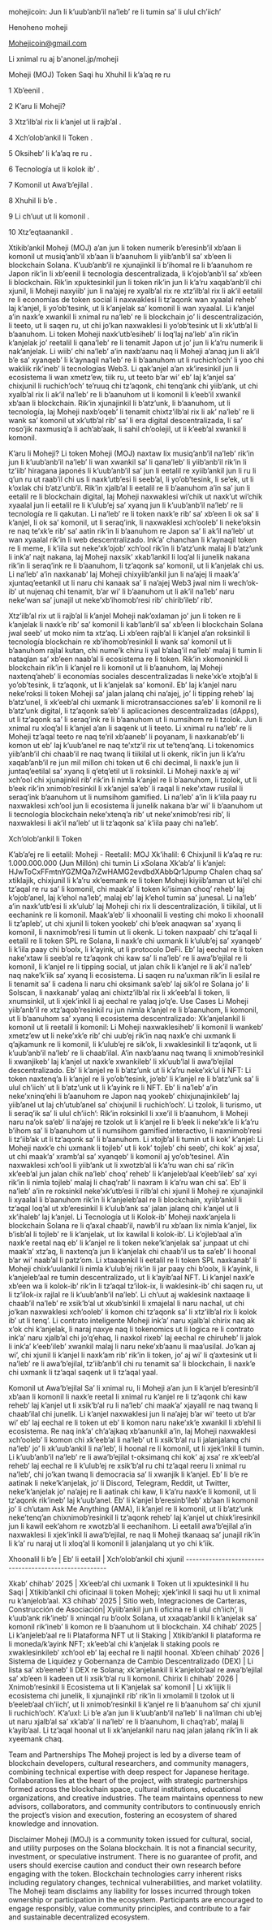 mohejicoin: Jun li k’uub’anb’il na’leb’ re li tumin sa’ li ulul ch’iich’

Henoheno moheji

Mohejicoin@gmail.com

Li xnimal ru aj b'anonel.jp/moheji

Moheji (MOJ) Token Saqi hu Xhuhil li k’a’aq re ru

1 Xb’eenil .

2 Kʼaru li Moheji?

3 Xtz’ilb’al rix li k’anjel ut li rajb’al .

4 Xch’olob’ankil li Token .

5 Oksiheb’ li k’a’aq re ru .

6 Tecnología ut li kolok ibʼ .

7 Komonil ut Awa’b’ejilal .

8 Xhuhil li b’e .

9 Li ch’uut ut li komonil .

10 Xtz’eqtaanankil .

Xtikib’ankil Moheji (MOJ) a’an jun li token numerik b’eresinb’il xb’aan li komonil ut musiq’anb’il xb’aan li b’aanuhom li yiib’anb’il sa’ xb’een li blockchain Solana. K’uub’anb’il re xjunajinkil li b’ihomal re li b’aanuhom re Japon rik’in li xb’eenil li tecnología descentralizada, li k’ojob’anb’il sa’ xb’een li blockchain. Rik’in xpuktesinkil jun li token rik’in jun li k’a’ru xaqab’anb’il chi xjunil, li Moheji naxyiib’ jun li na’ajej re xyalb’al rix re xtz’ilb’al rix li ak’il eetalil re li economías de token social li naxwaklesi li tz’aqonk wan xyaalal reheb’ laj k’anjel, li yo’ob’tesink, ut li k’anjelak sa’ komonil li wan xyaalal. Li k’anjel a’in naxk’e xwankil li xnimal ru na’leb’ re li blockchain jo’ li descentralización, li teeto, ut li saqen ru, ut chi jo’kan naxwaklesi li yo’ob’tesink ut li xk’utb’al li b’aanuhom. Li token Moheji naxk’utb’esiheb’ li loq’laj na’leb’ a’in rik’in k’anjelak jo’ reetalil li qana’leb’ re li tenamit Japon ut jo’ jun li k’a’ru numerik li nak’anjelak. Li wiib’ chi na’leb’ a’in naxb’aanu naq li Moheji a’anaq jun li ak’il b’e sa’ xyanqeb’ li k’aynaqil na’leb’ re li b’aanuhom ut li ruchich’och’ li yoo chi wakliik rik’ineb’ li tecnologías Web3. Li qak’anjel a’an xk’iresinkil jun li ecosistema li wan xmetz’ew, tiik ru, ut teeto b’ar wi’ eb’ laj k’anjel sa’ chixjunil li ruchich’och’ te’ruuq chi tz’aqonk, chi tenq’ank chi yiib’ank, ut chi xyalb’al rix li ak’il na’leb’ re li b’aanuhom ut li komonil li k’eeb’il xwankil xb’aan li blockchain. Rik’in xjunajinkil li b’atz’unk, li b’aanuhom, ut li tecnología, laj Moheji naxb’oqeb’ li tenamit chixtz’ilb’al rix li ak’ na’leb’ re li wank sa’ komonil ut xk’utb’al rib’ sa’ li era digital descentralizada, li sa’ roso’jik naxmusiq’a li ach’ab’aak, li sahil ch’oolejil, ut li k’eeb’al xwankil li komonil.

Kʼaru li Moheji? Li token Moheji (MOJ) naxtaw lix musiq’anb’il na’leb’ rik’in jun li k’uub’anb’il na’leb’ li wan xwankil sa’ li qana’leb’ li yiib’anb’il rik’in li tz’iib’ hiragana japonés li k’uub’anb’il sa’ jun li eetalil re xyiib’ankil jun li ru li q’un ru ut raab’il chi us li naxk’utb’esi li seeb’al, li yo’ob’tesink, li se’ek, ut li k’oxlak chi b’atz’unb’il. Rik’in xjalb’al li eetalil re li b’aanuhom a’in sa’ jun li eetalil re li blockchain digital, laj Moheji naxwaklesi wi’chik ut naxk’ut wi’chik xyaalal jun li eetalil re li k’ulub’ej sa’ xyanq jun li k’uub’anb’il na’leb’ re li tecnología re li qakutan. Li na’leb’ re li token naxk’e rib’ sa’ xb’een li ok sa’ li k’anjel, li ok sa’ komonil, ut li seraq’ink, li naxwaklesi xch’ooleb’ li neke’oksin re naq te’xk’e rib’ sa’ aatin rik’in li b’aanuhom re Japon sa’ li ak’il na’leb’ ut wan xyaalal rik’in li web descentralizado. Ink’a’ chanchan li k’aynaqil token re li meme, li k’iila sut neke’xk’ojob’ xch’ool rik’in li b’atz’unk malaj li b’atz’unk li ink’a’ najt nakana, laj Moheji naxsik’ xkab’lankil li loq’al li junelik nakana rik’in li seraq’ink re li b’aanuhom, li tz’aqonk sa’ komonil, ut li k’anjelak chi us. Li na’leb’ a’in naxkanab’ laj Moheji chixyiib’ankil jun li na’ajej li maak’a’ xjuntaq’eetankil ut li naru chi kanaak sa’ li na’ajej Web3 jwal nim li wech’ok-ib’ ut nujenaq chi tenamit, b’ar wi’ li b’aanuhom ut li ak’il na’leb’ naru neke’wan sa’ junajil ut neke’xb’ihomob’resi rib’ chirib’ileb’ rib’.

Xtz’ilb’al rix ut li rajb’al li k’anjel Moheji nak’oxlaman jo’ jun li token re li k’anjelak li naxk’e rib’ sa’ komonil li kab’lanb’il sa’ xb’een li blockchain Solana jwal seeb’ ut moko nim ta xtz’aq. Li xb’een rajb’al li k’anjel a’an roksinkil li tecnología blockchain re xb’ihomob’resinkil li wank sa’ komonil ut li b’aanuhom rajlal kutan, chi nume’k chiru li yal b’alaq’il na’leb’ malaj li tumin li nataqlan sa’ xb’een naab’al li ecosistema re li token. Rik’in xkomoninkil li blockchain rik’in li k’anjel re li komonil ut li b’aanuhom, laj Moheji naxtenq’aheb’ li economías sociales descentralizadas li neke’xk’e xtojb’al li yo’ob’tesink, li tz’aqonk, ut li k’anjelak sa’ komonil. Eb’ laj k’anjel naru neke’roksi li token Moheji sa’ jalan jalanq chi na’ajej, jo’ li tipping reheb’ laj b’atz’unel, li xk’eeb’al chi uxmank li microtransacciones sa’eb’ li komonil re li b’atz’unk digital, li tz’aqonk sa’eb’ li aplicaciones descentralizadas (dApps), ut li tz’aqonk sa’ li seraq’ink re li b’aanuhom ut li numsihom re li tzolok. Jun li xnimal ru xloq’al li k’anjel a’an li saqenk ut li teeto. Li xnimal ru na’leb’ re li Moheji tz’aqal teeto re naq te’ril xb’aaneb’ li poyanam, li naxkanab’eb’ li komon ut eb’ laj k’uub’anel re naq te’xtz’il rix ut te’tenq’anq. Li tokenomics yiib’anb’il chi chaab’il re naq twanq li tiikilal ut li okenk, rik’in jun li k’a’ru xaqab’anb’il re jun mil millon chi token ut 6 chi decimal, li naxk’e jun li juntaq’eetilal sa’ xyanq li q’etq’etil ut li roksinkil. Li Moheji naxk’e aj wi’ xch’ool chi xjunajinkil rib’ rik’in li nimla k’anjel re li b’aanuhom, li tzolok, ut li b’eek rik’in xnimob’resinkil li xk’anjel sa’eb’ li raqal li neke’xtaw rusilal li seraq’ink b’aanuhom ut li numsihom gamified. Li na’leb’ a’in li k’iila paay ru naxwaklesi xch’ool jun li ecosistema li junelik nakana b’ar wi’ li b’aanuhom ut li tecnología blockchain neke’xtenq’a rib’ ut neke’xnimob’resi rib’, li naxwaklesi li ak’il na’leb’ ut li tz’aqonk sa’ k’iila paay chi na’leb’.

Xch’olob’ankil li Token

K’ab’a’ej re li eetalil: Moheji - Reetalil: MOJ
Xk’ihalil: 6
Chixjunil li kʼaʼaq re ru: 1.000.000.000 (Jun Millón) chi tumin
Li xSolana
Xk’ab’a’ li k’anjel: HJwToCxFFmtnYGZMQa7rZwHAMG2evdbdXAbbQr1Jpump Chalen chaq sa’ xtiklajik, chixjunil li k’a’ru xk’eemank re li token Moheji kiyiib’aman ut ki’el chi tz’aqal re ru sa’ li komonil, chi maak’a’ li token ki’isiman choq’ reheb’ laj k’ojob’anel, laj k’ehol na’leb’, malaj eb’ laj k’ehol tumin sa’ junesal. Li na’leb’ a’in naxk’utb’esi li xk’ulub’ laj Moheji chi rix li descentralización, li tiikilal, ut li eechanink re li komonil. Maak’a’eb’ li xhoonalil li vesting chi moko li xhoonalil li tz’apleb’, ut chi xjunil li token yookeb’ chi b’eek anaqwan sa’ xyanq li komonil, li naxnimob’resi li tumin ut li okenk. Li token naxpaab’ chi tz’aqal li eetalil re li token SPL re Solana, li naxk’e chi uxmank li k’ulub’ej sa’ xyanqeb’ li k’iila paay chi b’oolx, li k’ayink, ut li protocolo DeFi. Eb’ laj eechal re li token nake’xtaw li seeb’al re tz’aqonk chi kaw sa’ li na’leb’ re li awa’b’ejilal re li komonil, li k’anjel re li tipping social, ut jalan chik li k’anjel re li ak’il na’leb’ naq nake’k’iik sa’ xyanq li ecosistema. Li saqen ru na’uxman rik’in li esilal re li tenamit sa’ li cadena li naru chi oksimank sa’eb’ laj sik’ol re Solana jo’ li Solscan, li naxkanab’ yalaq ani chixtz’ilb’al rix li xk’eeb’al li token, li xnumsinkil, ut li xjek’inkil li aj eechal re yalaq jo’q’e.
Use Cases Li Moheji yiib’anb’il re xtz’aqob’resinkil ru jun nimla k’anjel re li b’aanuhom, li komonil, ut li b’aanuhom sa’ xyanq li ecosistema descentralizado:
Xk’anjelankil li komonil ut li reetalil li komonil: Li Moheji naxwaklesiheb’ li komonil li wankeb’ xmetz’ew ut li neke’xk’e rib’ chi uub’ej rik’in naq naxk’e chi uxmank li q’ajkamunk re li komonil, li k’ulub’ej re sik’ok, li xwaklesinkil li tz’aqonk, ut li k’uub’anb’il na’leb’ re li chaab’ilal. A’in naxb’aanu naq twanq li xnimob’resinkil li xwanjikeb’ laj k’anjel ut naxk’e xwankileb’ li xk’uub’lal li awa’b’ejilal descentralizado.
Eb’ li k’anjel re li b’atz’unk ut li k’a’ru neke’xk’ul li NFT: Li token naxtenq’a li k’anjel re li yo’ob’tesink, jo’eb’ li k’anjel re li b’atz’unk sa’ li ulul ch’iich’ ut li b’atz’unk ut li k’ayink re li NFT. Eb’ li na’leb’ a’in neke’xninq’ehi li b’aanuhom re Japon naq yookeb’ chixjunajinkileb’ laj yiib’anel ut laj ch’utub’anel sa’ chixjunil li ruchich’och’.
Li tzolok, li turismo, ut li seraq’ik sa’ li ulul ch’iich’: Rik’in roksinkil li xxe’il li b’aanuhom, li Moheji naru na’ok sa’eb’ li na’ajej re tzolok ut li k’anjel re li b’eek li neke’xk’e li k’a’ru b’ihom sa’ li b’aanuhom ut li numsihom gamified interactivo, li naxnimob’resi li tz’iib’ak ut li tz’aqonk sa’ li b’aanuhom.
Li xtojb’al li tumin ut li kok’ k’anjel: Li Moheji naxk’e chi uxmank li tojleb’ ut li kok’ tojleb’ chi seeb’, chi kok’ aj xsa’, ut chi maak’a’ xramb’al sa’ xyanqeb’ li komonil aj yo’ob’tesinel. A’in naxwaklesi xch’ool li yiib’ank ut li xwotzb’al li k’a’ru wan chi sa’ rik’in xk’eeb’al jun jalan chik na’leb’ choq’ reheb’ li k’anjeleb’aal k’eeb’ileb’ sa’ xyi rik’in li nimla tojleb’ malaj li chaq’rab’ li naxram li k’a’ru wan chi sa’. Eb’ li na’leb’ a’in re roksinkil neke’xk’utb’esi li rilb’al chi xjunil li Moheji re xjunajinkil li xyaalal li b’aanuhom rik’in li k’anjeleb’aal re li blockchain, xyiib’ankil li tz’aqal loq’al ut xb’eresinkil li k’ulub’ank sa’ jalan jalanq chi k’anjel ut li xk’ihaleb’ laj k’anjel.
Li Tecnología ut li Kolok-ib’ Moheji naxk’anjela li blockchain Solana re li q’axal chaab’il, nawb’il ru xb’aan lix nimla k’anjel, lix b’isb’al li tojleb’ re li k’anjelak, ut lix kawilal li kolok-ib’. Li k’ojleb’aal a’in naxk’e reetal naq eb’ li k’anjel re li token neke’k’anjelak sa’ junpaat ut chi maak’a’ xtz’aq, li naxtenq’a jun li k’anjelak chi chaab’il us ta sa’eb’ li hoonal b’ar wi’ naab’al li patz’om. Li xtaaqenkil li eetalil re li token SPL naxkanab’ li Moheji chixk’uulankil li nimla k’ulub’ej rik’in li jar paay chi b’oolx, li k’ayink, li k’anjeleb’aal re tumin descentralizado, ut li k’ayib’aal NFT. Li k’anjel naxk’e xb’een wa li kolok-ib’ rik’in li tz’aqal tz’ilok-ix, li waklesink-ib’ chi saqen ru, ut li tz’ilok-ix rajlal re li k’uub’anb’il na’leb’. Li ch’uut aj waklesink naxtaaqe li chaab’il na’leb’ re xsik’b’al ut xkub’sinkil li xmajelal li naru nachal, ut chi jo’kan naxwaklesi xch’ooleb’ li komon chi tz’aqonk sa’ li xtz’ilb’al rix li kolok ib’ ut li tenq’. Li contrato inteligente Moheji ink’a’ naru xjalb’al chirix naq ak x’ok chi k’anjelak, li naraj naxye naq li tokenomics ut li logica re li contrato ink’a’ naru xjalb’al chi jo’q’ehaq, li naxkol rixeb’ laj eechal re chiruheb’ li jalok li ink’a’ k’eeb’ileb’ xwankil malaj li naru neke’xb’aanu li maa’usilal. Jo’kan aj wi’, chi xjunil li k’anjel li naxk’am rib’ rik’in li token, jo’ aj wi’ li q’axtesink ut li na’leb’ re li awa’b’ejilal, tz’iib’anb’il chi ru tenamit sa’ li blockchain, li naxk’e chi uxmank li tz’aqal saqenk ut li tz’aqal yaal.

Komonil ut Awa’b’ejilal Sa’ li xnimal ru, li Moheji a’an jun li k’anjel b’eresinb’il xb’aan li komonil li naxk’e reetal li xnimal ru k’anjel re li tz’aqonk chi kaw reheb’ laj k’anjel ut li xsik’b’al ru li na’leb’ chi maak’a’ xjayalil re naq twanq li chaab’ilal chi junelik. Li k’anjel naxwaklesi jun li na’ajej b’ar wi’ teeto ut b’ar wi’ eb’ laj eechal re li token ut eb’ li komon naru nake’xk’e xwankil li xb’ehil li ecosistema. Re naq ink’a’ ch’a’ajkaq xb’aanunkil a’in, laj Moheji naxwaklesi xch’ooleb’ li komon chi xk’eeb’al li na’leb’ ut li xsik’b’al ru li jalanjalanq chi na’leb’ jo’ li xk’uub’ankil li na’leb’, li hoonal re li komonil, ut li xjek’inkil li tumin. Li k’uub’anb’il na’leb’ re li awa’b’ejilal t-oksimanq chi kok’ aj xsa’ re xk’eeb’al reheb’ laj eechal re li k’ulub’ej re xsik’b’al ru chi tz’aqal reeru li xnimal ru na’leb’, chi jo’kan twanq li democracia sa’ li xwanjik li k’anjel. Eb’ li b’e re aatinak li neke’k’anjelak, jo’ li Discord, Telegram, Reddit, ut Twitter, neke’k’anjelak jo’ na’ajej re li aatinak chi kaw, li k’a’ru naxk’e li komonil, ut li tz’aqonk rik’ineb’ laj k’uub’anel. Eb’ li k’anjel b’eresinb’ileb’ xb’aan li komonil jo’ li ch’utam Ask Me Anything (AMA), li k’anjel re li komonil, ut li b’atz’unk neke’tenq’an chixnimob’resinkil li tz’aqonk reheb’ laj k’anjel ut chixk’iresinkil jun li kawil eek’ahom re xwotzb’al li eechanihom. Li eetalil awa’b’ejilal a’in naxwaklesi li xjek’inkil li awa’b’ejilal, re naq li Moheji tkanaaq sa’ junajil rik’in li k’a’ ru naraj ut li xloq’al li komonil li jalanjalanq ut yo chi k’iik.

Xhoonalil li b’e | Eb’ li eetalil | Xch’olob’ankil chi xjunil ------------------------------------------------------

Xkab’ chihab’ 2025 | Xk’eeb’al chi uxmank li Token ut li xpuktesinkil li hu Saqi | Xtikib’ankil chi oficinaal li token Moheji; xjek’inkil li saqi hu ut li xnimal ru k’anjelob’aal. X3 chihab’ 2025 | Sitio web, Integraciones de Carteras, Construcción de Asociación| Xyiib’ankil jun li oficina re li ulul ch’iich’, li k’uub’ank rik’ineb’ li xninqal ru b’oolx Solana, ut xxaqab’ankil li k’anjelak sa’ komonil rik’ineb’ li komon re li b’aanuhom ut li blockchain. X4 chihab’ 2025 | Li k’anjeleb’aal re li Plataforma NFT ut li Staking | Xtikib’ankil li plataforma re li moneda/k’ayink NFT; xk’eeb’al chi k’anjelak li staking pools re xwaklesinkileb’ xch’ool eb’ laj eechal re li najtil hoonal. Xb’een chihab’ 2026 | Sistema de Liquidez y Gobernanza de Cambio Descentralizado (DEX) | Li lista sa’ xb’eeneb’ li DEX re Solana; xk’anjelankil li k’anjelob’aal re awa’b’ejilal sa’ xb’een li kadeen ut li xsik’b’al ru li komonil. Chirix li chihab’ 2026 | Xnimob’resinkil li Ecosistema ut li K’anjelak sa’ komonil | Li xk’iijik li ecosistema chi junelik, li xjunajinkil rib’ rik’in li xmolamil li tzolok ut li b’eeleb’aal ch’iich’, ut li xnimob’resinkil li k’anjel re li b’aanuhom sa’ chi xjunil li ruchich’och’. K’a’uxl: Li b’e a’an jun li k’uub’anb’il na’leb’ li na’ilman chi ub’ej ut naru xjalb’al sa’ xk’ab’a’ li na’leb’ re li b’aanuhom, li chaq’rab’, malaj li k’ayib’aal. Li tz’aqal hoonal ut li xk’anjelankil naru naq jalan jalanq rik’in li ak xyeemank chaq.

Team and Partnerships The Moheji project is led by a diverse team of blockchain developers, cultural researchers, and community managers, combining technical expertise with deep respect for Japanese heritage. Collaboration lies at the heart of the project, with strategic partnerships formed across the blockchain space, cultural institutions, educational organizations, and creative industries. The team maintains openness to new advisors, collaborators, and community contributors to continuously enrich the project’s vision and execution, fostering an ecosystem of shared knowledge and innovation.

Disclaimer Moheji (MOJ) is a community token issued for cultural, social, and utility purposes on the Solana blockchain. It is not a financial security, investment, or speculative instrument. There is no guarantee of profit, and users should exercise caution and conduct their own research before engaging with the token. Blockchain technologies carry inherent risks including regulatory changes, technical vulnerabilities, and market volatility. The Moheji team disclaims any liability for losses incurred through token ownership or participation in the ecosystem. Participants are encouraged to engage responsibly, value community principles, and contribute to a fair and sustainable decentralized ecosystem.

